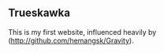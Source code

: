 ## Trueskawka

This is my first website, influenced heavily by (http://github.com/hemangsk/Gravity).
